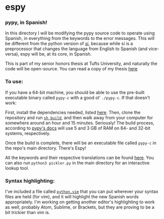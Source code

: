 # espy

### pypy, in Spanish!

In this directory I will be modifying the pypy source code to operate using 
Spanish, in everything from the keywords to the error messages. This will
be different from the python version of [sí](https://github.com/akercheval/si),
because while sí is a preprocessor that changes the language from English to 
Spanish (and vice-versa), espy will be, at its core, in Spanish. 

This is part of my senior honors thesis at Tufts University, and naturally the
code will be open-source. You can read a copy of my thesis [here](https://github.com/akercheval/espy/blob/master/Thesis%20-%20Adam%20Kercheval.pdf)

### To use:
If you have a 64-bit machine, you should be able to use the pre-built executable 
binary called `pypy-c` with a good ol' `./pypy-c`. If that doesn't work:

First, install the dependencies needed, listed [here](http://doc.pypy.org/en/latest/build.html#install-build-time-dependencies). Then, clone the repository and run [`sh build`](https://github.com/akercheval/espy/blob/master/build),
and then walk away from your computer for somewhere around an hour and 15 
minutes. Seriously! The build process, according to 
[pypy's docs](https://pypy.org/download.html#building-from-source) will use 5 
and 3 GB of RAM on 64- and 32-bit systems, respectively.

Once the build is complete, there will be an executable file called `pypy-c` in
the repo's main directory. There's Espy!

All the keywords and their respective translations can be found [here](https://docs.google.com/spreadsheets/d/1Sub2El7knpA1Z5R4iM2PimXfTPOX2M2vCwZrLQ5C3yU/edit?usp=sharing).
You can also run `python3 pickler.py` in the main directory for an interactive lookup
tool.

### Syntax highlighting:
I've included a file called [`python.vim`](https://github.com/akercheval/espy/blob/master/python.vim)
that you can put wherever your syntax files are held (for vim), and it will
highlight the new Spanish words appropriately. I'm working on getting another
editor's highlighting to work as well, probably Atom, Sublime, or Brackets, but 
they are proving to be a bit trickier than vim is.

